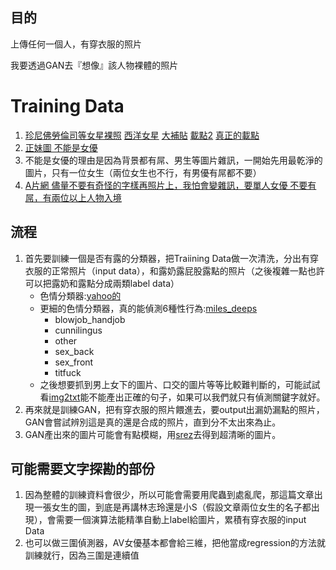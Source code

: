 ## 目的

上傳任何一個人，有穿衣服的照片

我要透過GAN去『想像』該人物裸體的照片

# Training Data

1. [珍尼佛勞倫司等女星裸照](https://www.celebjihad.com/category/jennifer-lawrence/) [西洋女星](https://dark.getez.info/158751) [大補貼](http://tw.dufeed.com/article/content_136492.html?is_adult=1) [載點2](https://thefappening.wiki/) [真正的載點](https://kutlime.wordpress.com/fappening-celebrity-photo-foto-download/)
2. [正妹圖 不能是女優](https://www.jkforum.net/forum.php?gid=573)
3. 不能是女優的理由是因為背景都有屌、男生等圖片雜訊，一開始先用最乾淨的圖片，只有一位女生（兩位女生也不行，有男優有屌都不要）
4. [A片網 儘量不要有奇怪的字樣再照片上，我怕會變雜訊，要單人女優 不要有屌，有兩位以上人物入境](http://www.dmm.co.jp/digital/videoa/-/detail/=/cid=juy00377/?i3_ref=list&i3_ord=3)

## 流程

1. 首先要訓練一個是否有露的分類器，把Traiining Data做一次清洗，分出有穿衣服的正常照片（input data），和露奶露屁股露點的照片（之後複雜一點也許可以把露奶和露點分成兩類label data）
    * 色情分類器:[yahoo的](https://github.com/yahoo/open_nsfw)
    * 更細的色情分類器，真的能偵測6種性行為:[miles_deeps](https://github.com/ryanjay0/miles-deep)
        * blowjob_handjob
        * cunnilingus
        * other
        * sex_back
        * sex_front
        * titfuck
    * 之後想要抓到男上女下的圖片、口交的圖片等等比較難判斷的，可能試試看[img2txt](https://github.com/tensorflow/models/tree/master/research/im2txt)能不能產出正確的句子，如果可以我們就只有偵測關鍵字就好。
2. 再來就是訓練GAN，把有穿衣服的照片餵進去，要output出漏奶漏點的照片，GAN會嘗試辨別這是真的還是合成的照片，直到分不太出來為止。
3. GAN產出來的圖片可能會有點模糊，用[srez](https://github.com/david-gpu/srez)去得到超清晰的圖片。

## 可能需要文字探勘的部份

1. 因為整體的訓練資料會很少，所以可能會需要用爬蟲到處亂爬，那這篇文章出現一張女生的圖，到底是再講林志玲還是小S（假設文章兩位女生的名子都出現），會需要一個演算法能精準自動上label給圖片，累積有穿衣服的input Data
2. 也可以做三圍偵測器，AV女優基本都會給三維，把他當成regression的方法就訓練就行，因為三圍是連續值